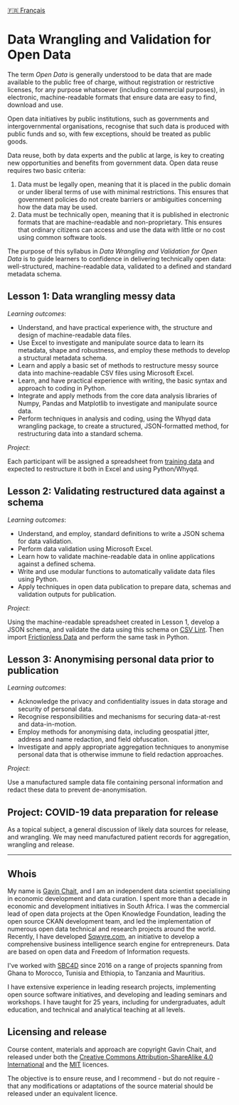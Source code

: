 [🇫🇷 Français](README.fr.md)

# Data Wrangling and Validation for Open Data

The term _Open Data_ is generally understood to be data that are made available to the public free of charge, without registration or restrictive licenses, for any purpose whatsoever (including commercial purposes), in electronic, machine-readable formats that ensure data are easy to find, download and use. 
 
Open data initiatives by public institutions, such as governments and intergovernmental organisations, recognise that such data is produced with public funds and so, with few exceptions, should be treated as public goods.
 
Data reuse, both by data experts and the public at large, is key to creating new opportunities and benefits from government data. Open data reuse requires two basic criteria:
 
1. Data must be legally open, meaning that it is placed in the public domain or under liberal terms of use with minimal restrictions. This ensures that government policies do not create barriers or ambiguities concerning how the data may be used.
2. Data must be technically open, meaning that it is published in electronic formats that are machine-readable and non-proprietary. This ensures that ordinary citizens can access and use the data with little or no cost using common software tools.

The purpose of this syllabus in _Data Wrangling and Validation for Open Data_ is to guide learners to confidence in delivering technically open data: well-structured, machine-readable data, validated to a defined and standard metadata schema.

## Lesson 1: Data wrangling messy data

_Learning outcomes_:

- Understand, and have practical experience with, the structure and design of machine-readable data files.
- Use Excel to investigate and manipulate source data to learn its metadata, shape and robustness, and employ these methods to develop a structural metadata schema.
- Learn and apply a basic set of methods to restructure messy source data into machine-readable CSV files using Microsoft Excel.
- Learn, and have practical experience with writing, the basic syntax and approach to coding in Python.
- Integrate and apply methods from the core data analysis libraries of Numpy, Pandas and Matplotlib to investigate and manipulate source data.
- Perform techniques in analysis and coding, using the Whyqd data wrangling package, to create a structured, JSON-formatted method, for restructuring data into a standard schema.

_Project_:

Each participant will be assigned a spreadsheet from [training data](https://drive.google.com/open?id=0B8eZRkdFGaEHfnlwU25vdVRUOFNOdnNfWnMwb3IwYXJ3QU9BeTU0ZmlTNlpaRmZFZE5iM28) and expected to restructure it both in Excel and using Python/Whyqd.

## Lesson 2: Validating restructured data against a schema

_Learning outcomes_:

- Understand, and employ, standard definitions to write a JSON schema for data validation.
- Perform data validation using Microsoft Excel.
- Learn how to validate machine-readable data in online applications against a defined schema.
- Write and use modular functions to automatically validate data files using Python.
- Apply techniques in open data publication to prepare data, schemas and validation outputs for publication.

_Project_:

Using the machine-readable spreadsheet created in Lesson 1, develop a JSON schema, and validate the data using this schema on [CSV Lint](https://csvlint.io/). Then import [Frictionless Data](https://github.com/frictionlessdata/tableschema-py) and perform the same task in Python.

## Lesson 3: Anonymising personal data prior to publication

_Learning outcomes_:

- Acknowledge the privacy and confidentiality issues in data storage and security of personal data.
- Recognise responsibilities and mechanisms for securing data-at-rest and data-in-motion.
- Employ methods for anonymising data, including geospatial jitter, address and name redaction, and field obfuscation.
- Investigate and apply appropriate aggregation techniques to anonymise personal data that is otherwise immune to field redaction approaches.

_Project_:

Use a manufactured sample data file containing personal information and redact these data to prevent de-anonymisation.

## Project: COVID-19 data preparation for release

As a topical subject, a general discussion of likely data sources for release, and wrangling. We may need manufactured patient records for aggregation, wrangling and release.

---

## Whois

My name is [Gavin Chait](https://gavinchait.com), and I am an independent data scientist specialising in economic development and data curation. I spent more than a decade in economic and development initiatives in South Africa. I was the commercial lead of open data projects at the Open Knowledge Foundation, leading the open source CKAN development team, and led the implementation of numerous open data technical and research projects around the world. Recently, I have developed [Sqwyre.com](https://sqwyre.com), an initiative to develop a comprehensive business intelligence search engine for entrepreneurs. Data are based on open data and Freedom of Information requests.

I've worked with [SBC4D](http://www.sbc4d.com) since 2016 on a range of projects spanning from Ghana to Morocco, Tunisia and Ethiopia, to Tanzania and Mauritius.

I have extensive experience in leading research projects, implementing open source software initiatives, and developing and leading seminars and workshops. I have taught for 25 years, including for undergraduates, adult education, and technical and analytical teaching at all levels.

## Licensing and release

Course content, materials and approach are copyright Gavin Chait, and released under both the [Creative Commons Attribution-ShareAlike 4.0 International](https://creativecommons.org/licenses/by-sa/4.0/) and the [MIT](https://opensource.org/licenses/MIT) licences.

The objective is to ensure reuse, and I recommend - but do not require - that any modifications or adaptations of the source material should be released under an equivalent licence.